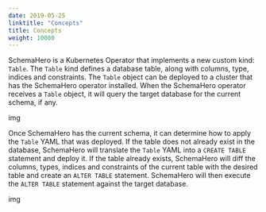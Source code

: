 ```yaml
---
date: 2019-05-25
linktitle: "Concepts"
title: Concepts
weight: 10000
---
```


SchemaHero is a Kubernetes Operator that implements a new custom kind: `Table`. The `Table` kind defines a database table, along with columns, type, indices and constraints. The `Table` object can be deployed to a cluster that has the SchemaHero operator installed. When the SchemaHero operator receives a `Table` object, it will query the target database for the current schema, if any.

img

Once SchemaHero has the current schema, it can determine how to apply the `Table` YAML that was deployed. If the table does not already exist in the database, SchemaHero will translate the `Table` YAML into a `CREATE TABLE` statement and deploy it. If the table already exists, SchemaHero will diff the columns, types, indices and constraints of the current table with the desired table and create an `ALTER TABLE` statement. SchemaHero will then execute the `ALTER TABLE` statement against the target database.

img
